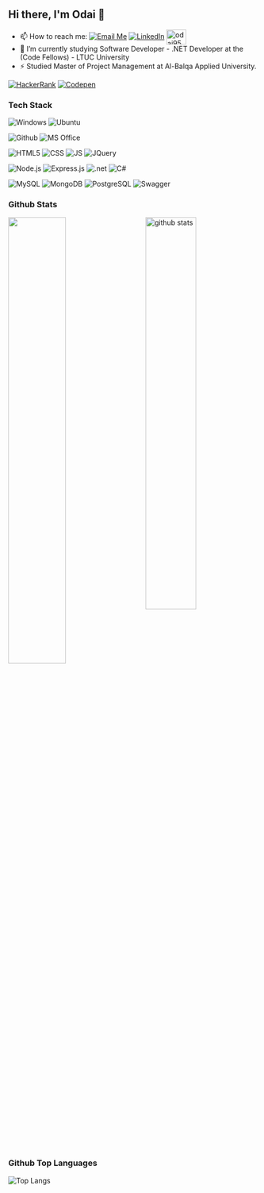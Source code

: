 ## Hi there, I'm Odai 👋

- 📫 How to reach me: 
<a href="mailto:odai.al.obeidat950@gmail.com">![Email Me](https://img.shields.io/badge/Gmail-D14836?style=for-the-badge&logo=gmail&logoColor=white)</a>
<a href="https://www.linkedin.com/in/odai-al-obeidat-a81b42266/" target="_blank">![LinkedIn](https://img.shields.io/badge/LinkedIn-0077B5?style=for-the-badge&logo=linkedin&logoColor=white)</a>
<a href="https://twitter.com/odai950" target="blank"><img align="center" src="https://raw.githubusercontent.com/rahuldkjain/github-profile-readme-generator/master/src/images/icons/Social/twitter.svg" alt="odai950" height="30" width="40" /></a>
- 🔭 I’m currently studying Software Developer - .NET Developer at the (Code Fellows) - LTUC University
- ⚡ Studied Master of Project Management at Al-Balqa Applied University.

[![HackerRank](https://img.shields.io/badge/odai_al_obeidat1_jo-brightgreen?logo=HackerRank&logoColor=Green&labelColor=black)](https://www.hackerrank.com/odai_al_obeidat1)
[![Codepen](https://img.shields.io/badge/Codewars-Ody950-maroon?logo=codewars&logoColor=maroon&labelColor=black)](https://www.codewars.com/users/Ody950)


### Tech Stack
<!-- <img alt="" src="" /> -->
<p>
    <img alt="Windows" src="https://img.shields.io/badge/Windows-0078D6?style=for-the-badge&logo=windows&logoColor=white" />
    <img alt="Ubuntu" src="https://img.shields.io/badge/Ubuntu-E95420?style=for-the-badge&logo=ubuntu&logoColor=white" />
</p>

<p>
    <img alt="Github" src="https://img.shields.io/badge/GitHub-100000?style=for-the-badge&logo=github&logoColor=white" />
    <img alt="MS Office" src="https://img.shields.io/badge/Microsoft_Office-D83B01?style=for-the-badge&logo=microsoft-office&logoColor=white" />
</p>

<p>
    <img alt="HTML5" src="https://img.shields.io/badge/HTML5-E34F26?style=for-the-badge&logo=html5&logoColor=white" />
    <img alt="CSS" src="https://img.shields.io/badge/CSS-239120?&style=for-the-badge&logo=css3&logoColor=white" />
    <img alt="JS" src="https://img.shields.io/badge/JavaScript-F7DF1E?style=for-the-badge&logo=javascript&logoColor=black" />
    <img alt="JQuery" src="https://img.shields.io/badge/jQuery-0769AD?style=for-the-badge&logo=jquery&logoColor=white" />
</p>
<p>
    <img alt="Node.js" src="https://img.shields.io/badge/Node.js-43853D?style=for-the-badge&logo=node.js&logoColor=white" />
    <img alt="Express.js" src="https://img.shields.io/badge/Express.js-404D59?style=for-the-badge" />
    <img alt=".net" src="https://img.shields.io/badge/.NET-5C2D91?style=for-the-badge&logo=.net&logoColor=white" />
    <img alt="C#" src="https://img.shields.io/badge/C%23-239120?style=for-the-badge&logo=c-sharp&logoColor=white" />
   
</p>
<p>
    <img alt="MySQL" src="https://img.shields.io/badge/MySQL-00000F?style=for-the-badge&logo=mysql&logoColor=white" />
    <img alt="MongoDB" src="https://img.shields.io/badge/MongoDB-4EA94B?style=for-the-badge&logo=mongodb&logoColor=white" />
    <img alt="PostgreSQL" src="https://img.shields.io/badge/-PostgreSQL-000000?style=flat&logo=postgresql&logoColor=ffffff&labelColor=336791" />
    <img alt="Swagger" src="https://img.shields.io/badge/-Swagger-%23Clojure?style=for-the-badge&logo=swagger&logoColor=white" />
</p>

### Github Stats
<img src="https://github-readme-stats.vercel.app/api?username=Ody950&show_icons=true&theme=gotham" alt="github stats" width="45%" align="right"/>
<img src="https://github-readme-streak-stats.herokuapp.com/?user=Ody950&theme=dark" width="48%" >

### Github Top Languages
 ![Top Langs](https://github-readme-stats.vercel.app/api/top-langs/?username=Ody950&layout=compact)

